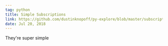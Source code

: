 ```yaml
---
tag: python
title: Simple Subscriptions
link: https://github.com/dustinknopoff/py-explore/blob/master/subscriptions.py
date: Jul 20, 2018
---
```


They're super simple
